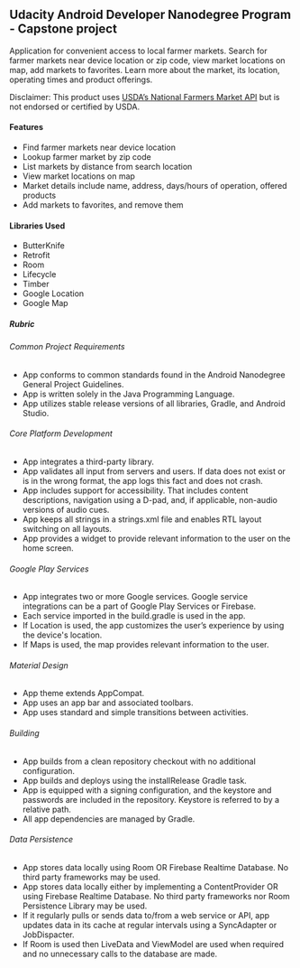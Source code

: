 <h2>Udacity Android Developer Nanodegree Program - Capstone project</h2>
Application for convenient access to local farmer markets. Search for farmer markets near device location or zip code, view market locations on map, add markets to favorites. Learn more about the market, its location, operating times and product offerings.

Disclaimer:
This product uses [USDA’s National Farmers Market API](https://search.ams.usda.gov/farmersmarkets/v1/svcdesc.html) but is not endorsed or certified by USDA.

<h4>Features</h4>

  - Find farmer markets near device location
  - Lookup farmer market by zip code 
  - List markets by distance from search location
  - View market locations on map
  - Market details include name, address, days/hours of operation, offered products
  - Add markets to favorites, and remove them
  
<h4>Libraries Used</h4>

  - ButterKnife
  - Retrofit
  - Room
  - Lifecycle
  - Timber
  - Google Location
  - Google Map

<h5>Rubric</h5>
<h6>Common Project Requirements</h6>

  - App conforms to common standards found in the Android Nanodegree General Project Guidelines.
  - App is written solely in the Java Programming Language.
  - App utilizes stable release versions of all libraries, Gradle, and Android Studio.
  
<h6>Core Platform Development</h6>

  - App integrates a third-party library.
  - App validates all input from servers and users. If data does not exist or is in the wrong format, the app logs this fact    and does not crash.
  - App includes support for accessibility. That includes content descriptions, navigation using a D-pad, and, if applicable, non-audio versions of audio cues.
  - App keeps all strings in a strings.xml file and enables RTL layout switching on all layouts.
  - App provides a widget to provide relevant information to the user on the home screen.
  
<h6>Google Play Services</h6>

  - App integrates two or more Google services. Google service integrations can be a part of Google Play Services or Firebase.
  - Each service imported in the build.gradle is used in the app.
  - If Location is used, the app customizes the user’s experience by using the device's location.
  - If Maps is used, the map provides relevant information to the user.
  
<h6>Material Design</h6>

  - App theme extends AppCompat.
  - App uses an app bar and associated toolbars.
  - App uses standard and simple transitions between activities.

<h6>Building</h6>

  - App builds from a clean repository checkout with no additional configuration.
  - App builds and deploys using the installRelease Gradle task.
  - App is equipped with a signing configuration, and the keystore and passwords are included in the repository. Keystore is referred to by a relative path.
  - All app dependencies are managed by Gradle.
  
<h6>Data Persistence</h6>

  - App stores data locally using Room OR Firebase Realtime Database. No third party frameworks may be used.
  - App stores data locally either by implementing a ContentProvider OR using Firebase Realtime Database. No third party frameworks nor Room Persistence Library may be used.
  - If it regularly pulls or sends data to/from a web service or API, app updates data in its cache at regular intervals using a SyncAdapter or JobDispacter.
  - If Room is used then LiveData and ViewModel are used when required and no unnecessary calls to the database are made.
